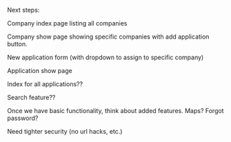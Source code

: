 Next steps:

Company index page listing all companies

Company show page showing specific companies with add application button.

New application form (with dropdown to assign to specific company)

Application show page

Index for all applications??

Search feature??

Once we have basic functionality, think about added features. Maps? Forgot password?

Need tighter security (no url hacks, etc.)
